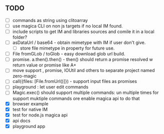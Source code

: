 ## TODO
- [ ] commands as string using clitoarray
- [ ] use magica CLI on non js targets if no local IM found.
- [ ] include scripts to get IM and libraries sources and comile it in a local folder?
- [ ] asDataUrl / base64 - obtain mimetype with IM if user don't give.
  - [ ] store file mimetype in property for future use.
- [ ] File fromGLob / toGlob - easy download glob url build.
- [ ] promise. a.then().then() - then() should return a promise resolved w return value or promise like A+
- [ ] move support , promise, IOUtil and others to separate project named zero-magic
- [ ] call({files: [File.fromUrl()]}) - support input files as promises
- [ ] playground : let user edit commands
- [ ] Magic.exec() should support multiple commands: un multiple times for support muktiple commands ore enable magica api to do that
- [x] browser example
- [x] test for native IM
- [x] test for node.js magica api
- [x] api docs
- [x] playground app